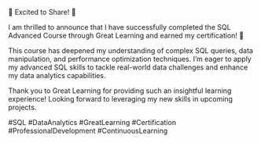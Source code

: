 🎉 Excited to Share! 🎉

I am thrilled to announce that I have successfully completed the SQL Advanced Course through Great Learning and earned my certification! 📜

This course has deepened my understanding of complex SQL queries, data manipulation, and performance optimization techniques. I’m eager to apply my advanced SQL skills to tackle real-world data challenges and enhance my data analytics capabilities.

Thank you to Great Learning for providing such an insightful learning experience! Looking forward to leveraging my new skills in upcoming projects.

#SQL #DataAnalytics #GreatLearning #Certification #ProfessionalDevelopment #ContinuousLearning

